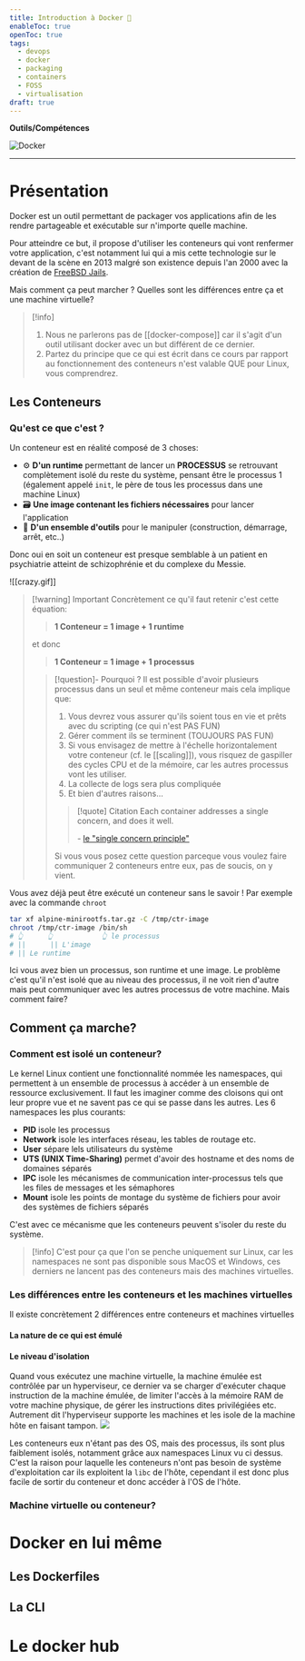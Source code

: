 ```yaml
---
title: Introduction à Docker 🐳
enableToc: true
openToc: true
tags:
  - devops
  - docker
  - packaging
  - containers
  - FOSS
  - virtualisation
draft: true
---
```

**Outils/Compétences**

![Docker](https://img.shields.io/badge/docker-%230db7ed.svg?style=for-the-badge&logo=docker&logoColor=white) 

- - -
# Présentation

Docker est un outil permettant de packager vos applications afin de les rendre partageable et exécutable sur n'importe quelle machine. 

Pour atteindre ce but, il propose d'utiliser les conteneurs qui vont renfermer votre application, c'est notamment lui qui a mis cette technologie sur le devant de la scène en 2013 malgré son existence depuis l'an 2000 avec la création de [FreeBSD Jails](https://www.freebsd.org/doc/handbook/jails.html).

Mais comment ça peut marcher ? Quelles sont les différences entre ça et une machine virtuelle?

> [!info]
> 1) Nous ne parlerons pas de [[docker-compose]] car il s'agit d'un outil utilisant docker avec un but différent de ce dernier.
> 2) Partez du principe que ce qui est écrit dans ce cours par rapport au fonctionnement des conteneurs n'est valable QUE pour Linux, vous comprendrez.

## Les Conteneurs

### Qu'est ce que c'est ?

Un conteneur est en réalité composé de 3 choses: 

- ⚙️ **D'un runtime** permettant de lancer un **PROCESSUS** se retrouvant complètement isolé du reste du système, pensant être le processus 1 (également appelé `init`, le père de tous les processus dans une machine Linux) 
- 🗃️ **Une image contenant les fichiers nécessaires** pour lancer l'application
- 🧰 **D'un ensemble d'outils** pour le manipuler (construction, démarrage, arrêt, etc..)

Donc oui en soit un conteneur est presque semblable à un patient en psychiatrie atteint de schizophrénie et du complexe du Messie.

![[crazy.gif]]

> [!warning] Important
> Concrètement ce qu'il faut retenir c'est cette équation: 
> > **1 Conteneur = 1 image + 1 runtime**
>
>et donc 
>
>> **1 Conteneur = 1 image + 1 processus**
> 
>>[!question]- Pourquoi ?
>>Il est possible d'avoir plusieurs processus dans un seul et même conteneur mais cela implique que:
>>1) Vous devrez vous assurer qu'ils soient tous en vie et prêts avec du scripting (ce qui n'est PAS FUN)
>>2) Gérer comment ils se terminent (TOUJOURS PAS FUN)
>>3) Si vous envisagez de mettre à l'échelle horizontalement votre conteneur (cf. le [[scaling]]), vous risquez de gaspiller des cycles CPU et de la mémoire, car les autres processus vont les utiliser.
>>4) La collecte de logs sera plus compliquée
>>5) Et bien d'autres raisons...
>>
>>> [!quote] Citation
>>> Each container addresses a single concern, and does it well.
>>>
>>>\- [le "single concern principle"](https://medium.com/@bibryam/cloud-native-container-design-principles-144ceaa98dba)
>>
>>Si vous vous posez cette question parceque vous voulez faire communiquer 2 conteneurs entre eux, pas de soucis, on y vient.


Vous avez déjà peut être exécuté un conteneur sans le savoir ! Par exemple avec la commande `chroot`

```bash
tar xf alpine-minirootfs.tar.gz -C /tmp/ctr-image
chroot /tmp/ctr-image /bin/sh
# 👆      👆            👆 le processus
# ||      || L'image
# || Le runtime
```

Ici vous avez bien un processus, son runtime et une image. Le problème c'est qu'il n'est isolé que au niveau des processus, il ne voit rien d'autre mais peut communiquer avec les autres processus de votre machine. Mais comment faire?

## Comment ça marche? 
### Comment est isolé un conteneur?

Le kernel Linux contient une fonctionnalité nommée les namespaces, qui permettent à un ensemble de processus à accéder à un ensemble de ressource exclusivement. Il faut les imaginer comme des cloisons qui ont leur propre vue et ne savent pas ce qui se passe dans les autres. 
Les 6 namespaces les plus courants:
- **PID** isole les processus
- **Network** isole les interfaces réseau, les tables de routage etc.
- **User** sépare lels utilisateurs du système
- **UTS (UNIX Time-Sharing)** permet d'avoir des hostname et des noms de domaines séparés 
- **IPC** isole les mécanismes de communication inter-processus tels que les files de messages et les sémaphores
- **Mount** isole les points de montage du système de fichiers pour avoir des systèmes de fichiers séparés

C'est avec ce mécanisme que les conteneurs peuvent s'isoler du reste du système. 

> [!info]
> C'est pour ça que l'on se penche uniquement sur Linux, car les namespaces ne sont pas disponible sous MacOS et Windows, ces derniers ne lancent pas des conteneurs mais des machines virtuelles.


### Les différences entre les conteneurs et les machines virtuelles

Il existe concrètement 2 différences entre conteneurs et machines virtuelles 

#### La nature de ce qui est émulé
   
#### Le niveau d'isolation
   
   Quand vous exécutez une machine virtuelle, la machine émulée est contrôlée par un hyperviseur, ce dernier va se charger d'exécuter chaque instruction de la machine émulée, de limiter l'accès à la mémoire RAM de votre machine physique, de gérer les instructions dites privilégiées etc. Autrement dit l'hyperviseur supporte les machines et les isole de la machine hôte en faisant tampon. 
   ![](https://lh3.googleusercontent.com/ECBRHeUiHBwMPv7q2Cl_zjb9IvpyOK2_CsLE34KI8_T6sMyrcg4I3bm87tQnlqnhDnb-b5XZAWVxdykoXAwl_m_lJoVC8JL5qA5Eg_mMKTfdIOXUWuBPRWv2pf9UAphQb7YJ-mNBZt9bcLoEx4iH19TYLw=nw)
   
   Les conteneurs eux n'étant pas des OS, mais des processus, ils sont plus faiblement isolés, notamment grâce aux namespaces Linux vu ci dessus. C'est la raison pour laquelle les conteneurs n'ont pas besoin de système d'exploitation car ils exploitent la `libc` de l'hôte, cependant il est donc plus facile de sortir du conteneur et donc accéder à l'OS de l'hôte.

### Machine virtuelle ou conteneur? 



# Docker en lui même

## Les Dockerfiles

## La CLI 

# Le docker hub




